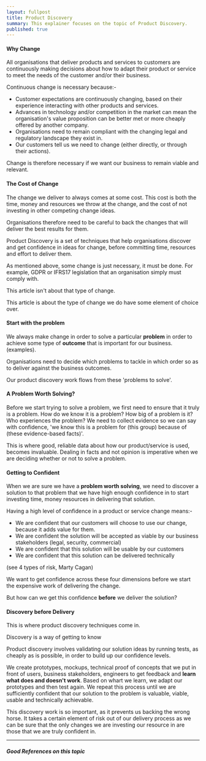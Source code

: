 ```yaml
---
layout: fullpost
title: Product Discovery
summary: This explainer focuses on the topic of Product Discovery.
published: true
---
```


#### Why Change 

All organisations that deliver products and services to customers are continuously making decisions about how to adapt their product or service to meet the needs of the customer and/or their business.

Continuous change is necessary because:-

*  Customer expectations are continuously changing, based on their experience interacting with other products and services.
*  Advances in technology and/or competition in the market can mean the organisation's value proposition can be better met or more cheaply offered by another company.
*  Organisations need to remain compliant with the changing legal and regulatory landscape they exist in.
*  Our customers tell us we need to change (either directly, or through their actions).

Change is therefore necessary if we want our business to remain viable and relevant.

#### The Cost of Change

The change we deliver to always comes at some cost. This cost is both the time, money and resources we throw at the change, and the cost of not investing in other competing change ideas.

Organisations therefore need to be careful to back the changes that will deliver the best results for them.

Product Discovery is a set of techniques that help organisations discover and get confidence in ideas for change, before committing time, resources and effort to deliver them.

As mentioned above, some change is just necessary, it must be done. For example, GDPR or IFRS17 legislation that an organisation simply must comply with.

This article isn't about that type of change.

This article is about the type of change we do have some element of choice over. 
<br>

#### Start with the problem
We always make change in order to solve a particular **problem** in order to achieve some type of **outcome** that is important for our business. (examples).

Organisations need to decide which problems to tackle in which order so as to deliver against the business outcomes.

Our product discovery work flows from these 'problems to solve'.
<br>

#### A Problem Worth Solving?
Before we start trying to solve a problem, we first need to ensure that it truly is a problem. How do we know it is a problem? How big of a problem is it? Who experiences the problem? We need to collect evidence so we can say with confidence, 'we know this is a problem for (this group) because of (these evidence-based facts)'. 

This is where good, reliable data about how our product/service is used, becomes invaluable. Dealing in facts and not opinion is imperative when we are deciding whether or not to solve a problem. 
<br>
#### Getting to Confident

When we are sure we have a **problem worth solving**, we need to discover a solution to that problem that we have high enough confidence in to start investing time, money resources in delivering that solution.

Having a high level of confidence in a product or service change means:-

* We are confident that our customers will choose to use our change, because it adds value for them.
* We are confident the solution will be accepted as viable by our business stakeholders (legal, security, commercial)
* We are confident that this solution will be usable by our customers
* We are confident that this solution can be delivered technically

(see 4 types of risk, Marty Cagan)

We want to get confidence across these four dimensions before we start the expensive work of delivering the change.

But how can we get this confidence **before** we deliver the solution?
<br>

#### Discovery before Delivery

This is where product discovery techniques come in.

Discovery is a way of getting to know 

Product discovery involves validating our solution ideas by running tests, as cheaply as is possible, in order to build up our confidence levels.

We create prototypes, mockups, technical proof of concepts that we put in front of users, business stakeholders, engineers to get feedback and **learn what does and doesn't work**. Based on whart we learn, we adapt our prototypes and then test again. We repeat this process until we are sufficiently confident that our solution to the problem is valuable, viable, usable and technically achievable.

This discovery work is so important, as it prevents us backing the wrong horse. It takes a certain element of risk out of our delivery process as we can be sure that the only changes we are investing our resource in are those that we are truly confident in.

---


##### Good References on this topic



